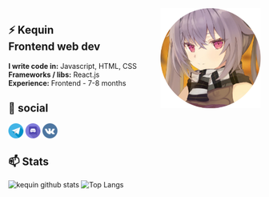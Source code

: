

<img src="files/avatar.png" align="right" width="200" height="200" />

## ⚡ Kequin <br> Frontend web dev
**I write code in:** Javascript, HTML, CSS <br>
**Frameworks / libs:** React.js <br>
**Experience:** Frontend - 7-8 months<br>

## 💬 social

<a href="https://t.me/fuckreact"><img src="files/telegram.png" height="30px"></img></a>
<a href="https://discord.gg/yWwrMgPs"><img src="files/discord.png" height="30px" ></img></a>
<a href="https://vk.com/kurkurnezov"><img src="files/vk.png" height="30px" ></img></a>

## 📫 Stats

![kequin github stats](https://github-readme-stats.vercel.app/api?username=kequin&show_icons=true&theme=nightowl&bg_color=45,0f0c29,302b63,24243e)
![Top Langs](https://github-readme-stats.vercel.app/api/top-langs/?username=kequin&hide=html&theme=nightowl&bg_color=45,0f0c29,302b63,24243e)
<br>



<!--
**kequin/kequin** is a ✨ _special_ ✨ repository because its `README.md` (this file) appears on your GitHub profile.

Here are some ideas to get you started:

- 🔭 I’m currently working on ...
- 🌱 I’m currently learning ...
- 👯 I’m looking to collaborate on ...
- 🤔 I’m looking for help with ...
- 💬 Ask me about ...
- 📫 How to reach me: ...
- 😄 Pronouns: ...
- ⚡ Fun fact: ...
-->
